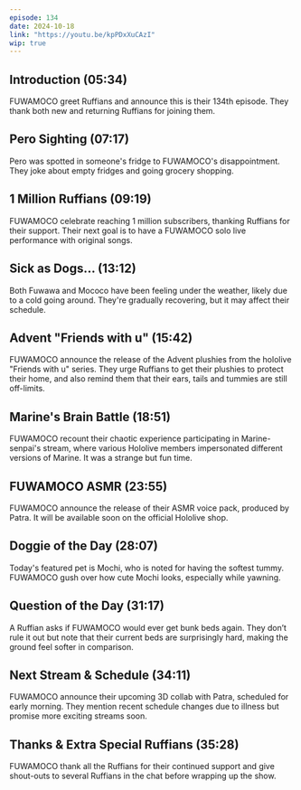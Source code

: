```yaml
---
episode: 134
date: 2024-10-18
link: "https://youtu.be/kpPDxXuCAzI"
wip: true
---
```


## Introduction (05:34)

FUWAMOCO greet Ruffians and announce this is their 134th episode. They thank both new and returning Ruffians for joining them.

## Pero Sighting (07:17)

Pero was spotted in someone's fridge to FUWAMOCO's disappointment. They joke about empty fridges and going grocery shopping.

## 1 Million Ruffians (09:19)

FUWAMOCO celebrate reaching 1 million subscribers, thanking Ruffians for their support. Their next goal is to have a FUWAMOCO solo live performance with original songs.

## Sick as Dogs… (13:12)

Both Fuwawa and Mococo have been feeling under the weather, likely due to a cold going around. They're gradually recovering, but it may affect their schedule.

## Advent "Friends with u" (15:42)

FUWAMOCO announce the release of the Advent plushies from the hololive "Friends with u" series. They urge Ruffians to get their plushies to protect their home, and also remind them that their ears, tails and tummies are still off-limits.

## Marine's Brain Battle (18:51)

FUWAMOCO recount their chaotic experience participating in Marine-senpai's stream, where various Hololive members impersonated different versions of Marine. It was a strange but fun time.

## FUWAMOCO ASMR (23:55)

FUWAMOCO announce the release of their ASMR voice pack, produced by Patra. It will be available soon on the official Hololive shop.

## Doggie of the Day (28:07)

Today's featured pet is Mochi, who is noted for having the softest tummy. FUWAMOCO gush over how cute Mochi looks, especially while yawning.

## Question of the Day (31:17)

A Ruffian asks if FUWAMOCO would ever get bunk beds again. They don’t rule it out but note that their current beds are surprisingly hard, making the ground feel softer in comparison.

## Next Stream & Schedule (34:11)

FUWAMOCO announce their upcoming 3D collab with Patra, scheduled for early morning. They mention recent schedule changes due to illness but promise more exciting streams soon.

## Thanks & Extra Special Ruffians (35:28)

FUWAMOCO thank all the Ruffians for their continued support and give shout-outs to several Ruffians in the chat before wrapping up the show.
